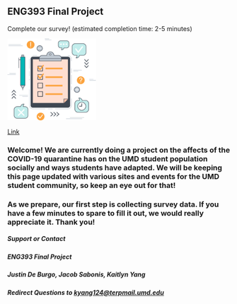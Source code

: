 ## ENG393 Final Project


Complete our survey! (estimated completion time: 2-5 minutes)

<a href='https://forms.gle/KJZANn4wgZjcfJhA6'><img src="survey-icon-e1520984440798.png" alt="survey icon" width="200" /></a>

[Link](https://forms.gle/KJZANn4wgZjcfJhA6)

### Welcome! We are currently doing a project on the affects of the COVID-19 quarantine has on the UMD student population socially and ways students have adapted. We will be keeping this page updated with various sites and events for the UMD student community, so keep an eye out for that! 

### As we prepare, our first step is collecting survey data. If you have a few minutes to spare to fill it out, we would really appreciate it. Thank you!




##### Support or Contact

##### ENG393 Final Project
##### Justin De Burgo, Jacob Sabonis, Kaitlyn Yang
##### Redirect Questions to kyang124@terpmail.umd.edu
